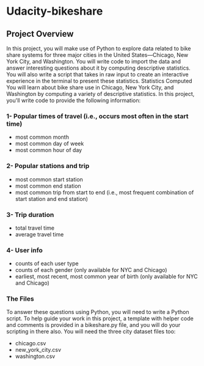 # Udacity-bikeshare

## Project Overview
In this project, you will make use of Python to explore data related to bike share systems for three major cities in the United States—Chicago, New York City, and Washington. You will write code to import the data and answer interesting questions about it by computing descriptive statistics. You will also write a script that takes in raw input to create an interactive experience in the terminal to present these statistics.
Statistics Computed
You will learn about bike share use in Chicago, New York City, and Washington by computing a variety of descriptive statistics. In this project, you'll write code to provide the following information:

### 1- Popular times of travel (i.e., occurs most often in the start time)

- most common month
- most common day of week
- most common hour of day

### 2- Popular stations and trip

- most common start station
- most common end station
- most common trip from start to end (i.e., most frequent combination of start station and end station)

### 3- Trip duration

- total travel time
- average travel time
### 4- User info

- counts of each user type
- counts of each gender (only available for NYC and Chicago)
- earliest, most recent, most common year of birth (only available for NYC and Chicago)

### The Files
To answer these questions using Python, you will need to write a Python script. To help guide your work in this project, a template with helper code and comments is provided in a bikeshare.py file, and you will do your scripting in there also. You will need the three city dataset files too:

- chicago.csv
- new_york_city.csv
- washington.csv
